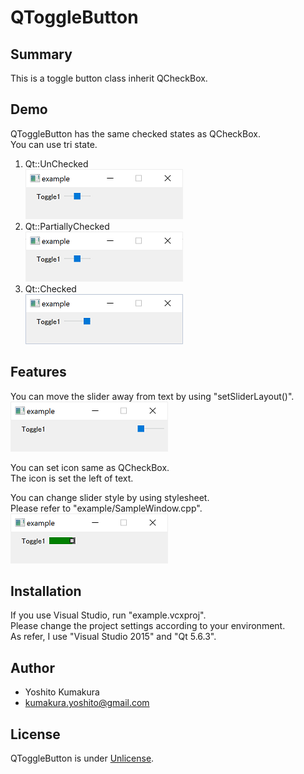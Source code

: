 # QToggleButton

## Summary

This is a toggle button class inherit QCheckBox.

## Demo

QToggleButton has the same checked states as QCheckBox.<br>
You can use tri state.

1. Qt::UnChecked<br>
   <img src="pictures\off.png" alt="off"  />
3. Qt::PartiallyChecked<br>
   <img src="pictures\partially.png" alt="partially"  />
4. Qt::Checked<br>
   <img src="pictures\on.png" alt="on"  />

## Features

You can move the slider away from text by using "setSliderLayout()".<br>
<img src="pictures\far.png" alt="far"  />

You can set icon same as QCheckBox.<br>
The icon is set the left of text.

You can change slider style by using stylesheet.<br>
Please refer to "example/SampleWindow.cpp".<br>
<img src="pictures\style.png" alt="style"  />

## Installation

If you use Visual Studio, run "example.vcxproj".<br>
Please change the project settings according to your environment.<br>
As refer, I use "Visual Studio 2015" and "Qt 5.6.3".

## Author

- Yoshito Kumakura
- kumakura.yoshito@gmail.com

## License

QToggleButton is under [Unlicense](https://github.com/Kuma4410/QToggleButton/blob/main/LICENSE).


